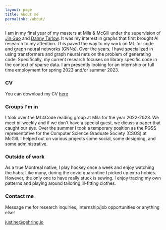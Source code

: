 ```yaml
---
layout: page
title: About me
permalink: /about/
---
```



I am in my final year of my masters at Mila & McGill under the supervision of [Jin Guo](https://www.cs.mcgill.ca/~jguo/) and [Danny Tarlow](https://research.google/people/DannyTarlow/). It was my interest in graphs that first brought AI research to my attention. This paved the way to my work on ML for code and graph neural networks (GNNs). Over the years, I have specialized in using transformers and graph neural nets on the problem of generating code. Specifically, my current research focuses on library specific code in the context of sparse data. I am presently looking for an internship or full time employment for spring 2023 and/or summer 2023. 

### CV
You can download my CV [here](https://raw.githubusercontent.com/justine-gehring/justine-gehring.github.io/master/images/Justine_Gehring_CV.pdf)


### Groups I'm in
I took over the ML4Code reading group at Mila for the year 2022-2023. We meet bi-weekly and if we don't have a special guest, we dicuss a paper that caught our eye. Over the summer I took a temporary position as the PGSS representative for the Computer Science Graduate Society (CSGS) at McGill. I helped out on various projects some social, some designing, and some administrative.

### Outside of work
As a true Montreal native, I play hockey once a week and enjoy watching the habs. Like many, during the covid quarantine I picked up extra hobies. However,  the only one to have really stuck is sewing. I enjoy tracing my own patterns and playing around tailoring ill-fitting clothes. 

### Contact me
Message me for research inquiries, internship/job opportunities or anything else!

[justine@gehring.io](mailto:justine@gehring.io)

